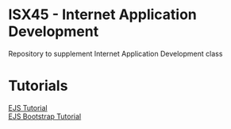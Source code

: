 # ISX45 - Internet Application Development
Repository to supplement Internet Application Development class

# Tutorials  
[EJS Tutorial](tutorials/ejs.MD)  
[EJS Bootstrap Tutorial](tutorials/ejsBootstrap.MD)  
